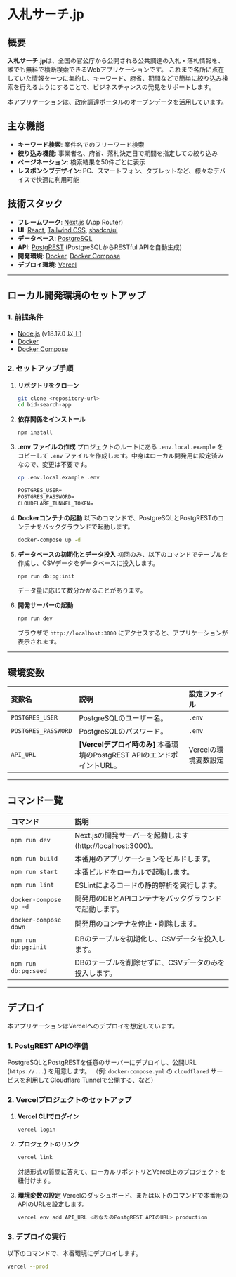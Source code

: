 # 入札サーチ.jp

## 概要

**入札サーチ.jp**は、全国の官公庁から公開される公共調達の入札・落札情報を、誰でも無料で横断検索できるWebアプリケーションです。
これまで各所に点在していた情報を一つに集約し、キーワード、府省、期間などで簡単に絞り込み検索を行えるようにすることで、ビジネスチャンスの発見をサポートします。

本アプリケーションは、[政府調達ポータル](https://www.p-portal.go.jp/)のオープンデータを活用しています。

## 主な機能

- **キーワード検索**: 案件名でのフリーワード検索
- **絞り込み機能**: 事業者名、府省、落札決定日で期間を指定しての絞り込み
- **ページネーション**: 検索結果を50件ごとに表示
- **レスポンシブデザイン**: PC、スマートフォン、タブレットなど、様々なデバイスで快適に利用可能

## 技術スタック

- **フレームワーク**: [Next.js](https://nextjs.org/) (App Router)
- **UI**: [React](https://react.dev/), [Tailwind CSS](https://tailwindcss.com/), [shadcn/ui](https://ui.shadcn.com/)
- **データベース**: [PostgreSQL](https://www.postgresql.org/)
- **API**: [PostgREST](https://postgrest.org/) (PostgreSQLからRESTful APIを自動生成)
- **開発環境**: [Docker](https://www.docker.com/), [Docker Compose](https://docs.docker.com/compose/)
- **デプロイ環境**: [Vercel](https://vercel.com/)

---

## ローカル開発環境のセットアップ

### 1. 前提条件

- [Node.js](https://nodejs.org/) (v18.17.0 以上)
- [Docker](https://www.docker.com/products/docker-desktop/)
- [Docker Compose](https://docs.docker.com/compose/install/)

### 2. セットアップ手順

1.  **リポジトリをクローン**
    ```bash
    git clone <repository-url>
    cd bid-search-app
    ```

2.  **依存関係をインストール**
    ```bash
    npm install
    ```

3.  **.env ファイルの作成**
    プロジェクトのルートにある `.env.local.example` をコピーして `.env` ファイルを作成します。中身はローカル開発用に設定済みなので、変更は不要です。
    ```bash
    cp .env.local.example .env
    ```

    ```txt
    POSTGRES_USER=
    POSTGRES_PASSWORD=
    CLOUDFLARE_TUNNEL_TOKEN=
    ```

4.  **Dockerコンテナの起動**
    以下のコマンドで、PostgreSQLとPostgRESTのコンテナをバックグラウンドで起動します。
    ```bash
    docker-compose up -d
    ```

5.  **データベースの初期化とデータ投入**
    初回のみ、以下のコマンドでテーブルを作成し、CSVデータをデータベースに投入します。
    ```bash
    npm run db:pg:init
    ```
    データ量に応じて数分かかることがあります。

6.  **開発サーバーの起動**
    ```bash
    npm run dev
    ```
    ブラウザで `http://localhost:3000` にアクセスすると、アプリケーションが表示されます。

---

## 環境変数

| 変数名 | 説明 | 設定ファイル |
|:---|:---|:---|
| `POSTGRES_USER` | PostgreSQLのユーザー名。 | `.env` |
| `POSTGRES_PASSWORD` | PostgreSQLのパスワード。 | `.env` |
| `API_URL` | **[Vercelデプロイ時のみ]** 本番環境のPostgREST APIのエンドポイントURL。 | Vercelの環境変数設定 |

---

## コマンド一覧

| コマンド | 説明 |
|:---|:---|
| `npm run dev` | Next.jsの開発サーバーを起動します (http://localhost:3000)。 |
| `npm run build` | 本番用のアプリケーションをビルドします。 |
| `npm run start` | 本番ビルドをローカルで起動します。 |
| `npm run lint` | ESLintによるコードの静的解析を実行します。 |
| `docker-compose up -d` | 開発用のDBとAPIコンテナをバックグラウンドで起動します。 |
| `docker-compose down` | 開発用のコンテナを停止・削除します。 |
| `npm run db:pg:init` | DBのテーブルを初期化し、CSVデータを投入します。 |
| `npm run db:pg:seed` | DBのテーブルを削除せずに、CSVデータのみを投入します。 |

---

## デプロイ

本アプリケーションはVercelへのデプロイを想定しています。

### 1. PostgREST APIの準備

PostgreSQLとPostgRESTを任意のサーバーにデプロイし、公開URL (`https://...`) を用意します。
（例: `docker-compose.yml` の `cloudflared` サービスを利用してCloudflare Tunnelで公開する、など）

### 2. Vercelプロジェクトのセットアップ

1.  **Vercel CLIでログイン**
    ```bash
    vercel login
    ```

2.  **プロジェクトのリンク**
    ```bash
    vercel link
    ```
    対話形式の質問に答えて、ローカルリポジトリとVercel上のプロジェクトを紐付けます。

3.  **環境変数の設定**
    Vercelのダッシュボード、または以下のコマンドで本番用のAPIのURLを設定します。
    ```bash
    vercel env add API_URL <あなたのPostgREST APIのURL> production
    ```

### 3. デプロイの実行

以下のコマンドで、本番環境にデプロイします。
```bash
vercel --prod
```
